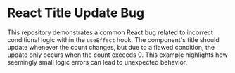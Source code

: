 # React Title Update Bug

This repository demonstrates a common React bug related to incorrect conditional logic within the `useEffect` hook. The component's title should update whenever the count changes, but due to a flawed condition, the update only occurs when the count exceeds 0.  This example highlights how seemingly small logic errors can lead to unexpected behavior.